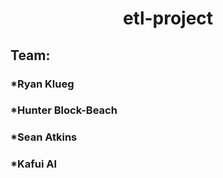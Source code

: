 # <div align="center">**etl-project**<div> 

##  Team:
### *Ryan Klueg
### *Hunter Block-Beach
### *Sean Atkins
### *Kafui Al



